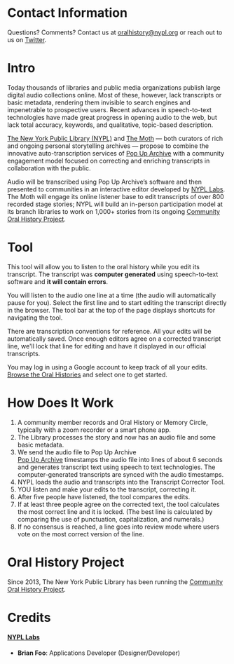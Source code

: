 # Contact Information

Questions? Comments? Contact us at <a href="mailto:oralhistory@nypl.org?Subject=Transcript%20Tool" target="_top">oralhistory@nypl.org</a> or reach out to us on [Twitter](https://twitter.com/nypl_labs).

# Intro

Today thousands of libraries and public media organizations publish large digital audio collections online. Most of these, however, lack transcripts or basic metadata, rendering them invisible to search engines and impenetrable to prospective users. Recent advances in speech-to-text technologies have made great progress in opening audio to the web, but lack total accuracy, keywords, and qualitative, topic-based description.

[The New York Public Library (NYPL)](http://nypl.org/) and [The Moth](http://themoth.org/) — both curators of rich and ongoing personal storytelling archives — propose to combine the innovative auto-transcription services of [Pop Up Archive](https://popuparchive.com/) with a community engagement model focused on correcting and enriching transcripts in collaboration with the public.

Audio will be transcribed using Pop Up Archive’s software and then presented to communities in an interactive editor developed by [NYPL Labs](http://www.nypl.org/collections/labs). The Moth will engage its online listener base to edit transcripts of over 800 recorded stage stories; NYPL will build an in-person participation model at its branch libraries to work on 1,000+ stories from its ongoing [Community Oral History Project](http://oralhistory.nypl.org/).

# Tool

This tool will allow you to listen to the oral history while you edit its transcript. The  transcript was <b>computer generated</b> using speech-to-text software and <b>it will contain errors</b>.

You will listen to the audio one line at a time (the audio will automatically pause for you). Select the first line and to start editing the transcript directly in the browser. The tool bar at the top of the page displays shortcuts for navigating the tool.

<!-- <div class="video-wrapper">
 <video loop autoplay src="/project/assets/img/transcribe-edit.mp4" alt="Screenshot of a transcript being edited."></video>
</div> -->

There are transcription conventions for reference. <span class="highlight">All your edits will be automatically saved.</span> Once enough editors agree on a corrected transcript line, we'll lock that line for editing and have it displayed in our official transcripts.

You may log in using a Google account to keep track of all your edits. <a href="http://twl-nypl.herokuapp.com/">Browse the Oral Histories</a> and select one to get started.

# How Does It Work  

1. A community member records and Oral History or Memory Circle, typically with a zoom recorder or a smart phone app.  
2. The Library processes the story and now has an audio file and some basic metadata.  
3. We send the audio file to Pop Up Archive  
    [Pop Up Archive](https://www.popuparchive.com/about) timestamps the audio file into lines of about 6 seconds and generates transcript text using speech to text technologies. The computer-generated transcripts are synced with the audio timestamps.
4. NYPL loads the audio and transcripts into the Transcript Corrector Tool.
5. YOU listen and make your edits to the transcript, correcting it.
6. After five people have listened, the tool compares the edits.
7. If at least three people agree on the corrected text, the tool calculates the most correct line and it is locked. (The best line is calculated by comparing the use of punctuation, capitalization, and numerals.)
8. If no consensus is reached, a line goes into review mode where users vote on the most correct version of the line.



# Oral History Project

Since 2013, The New York Public Library has been running the [Community Oral History Project](oralhistory.nypl.org).

# Credits

#### [NYPL Labs](http://www.nypl.org/collections/labs)

* **Brian Foo**: Applications Developer (Designer/Developer)

<!--# Frequently Asked Questions
#### Why Pop Up Archive?

#### Can I edit my own recording?
This project is based on the Open Transcript Tool, an open source code base available on Github. Anyone can pick up this codebase and create their own instance of the tool.

#### Rights



# Data

By editing transcripts, you're helping to create accurate transcripts helping to share 1,000+ stories from the ongoing [Community Oral History Project](http://oralhistory.nypl.org/). These transcripts improve accessibility options for patrons browsing the collected stories and provide material for future tools to create rich data sets. How? Take for example the interview of Frank Senior.
<div><img src="/project/assets/img/transcript_data_1.png" alt="Screenshot of a transcript expert from Frank Senior's Oral History."></div>
Once we have an accurate transcript. Someone could take the transcript and extract geographic information from the story.
<div><img src="/project/assets/img/transcript_data_2.png" alt="Screenshot of a transcript expert from Frank Senior's Oral History."></div>
That data could then be plotted on a map. A new way to interact with Senior's story and a new way of narratively mapping the city.
<div><img src="/project/assets/img/transcript_data_3.png" alt="Screenshot of a transcript expert from Frank Senior's Oral History."></div>-->
